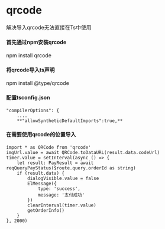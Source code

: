 # qrcode
解决导入qrcode无法直接在Ts中使用

#### 首先通过npm安装qrcode
npm install qrcode
#### 将qrcode导入ts声明
npm install @type/qrcode
#### 配置tsconfig.json
```
"compilerOptions": {
    ....
    **"allowSyntheticDefaultImports":true,**
```
#### 在需要使用qrcode的位置导入
```
import * as QRCode from 'qrcode'
imgUrl.value = await QRCode.toDataURL(result.data.codeUrl)
timer.value = setInterval(async () => {
    let result: PayResult = await reqQueryPayStatus($route.query.orderId as string)
    if (result.data) {
        dialogVisible.value = false
        ElMessage({
            type: 'success',
            message: '支付成功'
        })
        clearInterval(timer.value)
        getOrderInfo()
    }
}, 2000)
```
